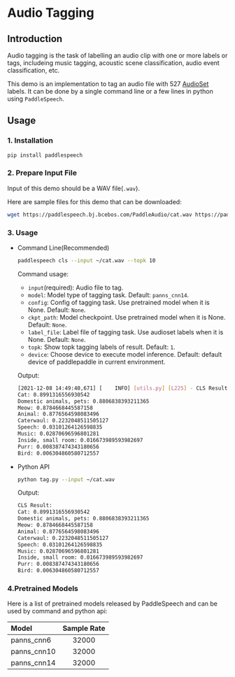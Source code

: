# Audio Tagging

## Introduction
Audio tagging is the task of labelling an audio clip with one or more labels or tags, includeing music tagging, acoustic scene classification, audio event classification, etc.

This demo is an implementation to tag an audio file with 527 [AudioSet](https://research.google.com/audioset/) labels. It can be done by a single command line  or a few lines in python using `PaddleSpeech`. 

## Usage
### 1. Installation
```sh
pip install paddlespeech
```

### 2. Prepare Input File
Input of this demo should be a WAV file(`.wav`).

Here are sample files for this demo that can be downloaded:
```sh
wget https://paddlespeech.bj.bcebos.com/PaddleAudio/cat.wav https://paddlespeech.bj.bcebos.com/PaddleAudio/dog.wav
```

### 3. Usage
- Command Line(Recommended)
  ```sh
  paddlespeech cls --input ~/cat.wav --topk 10
  ```
  Command usage:
  - `input`(required): Audio file to tag.
  - `model`: Model type of tagging task. Default: `panns_cnn14`.
  - `config`: Config of tagging task. Use pretrained model when it is None. Default: `None`.
  - `ckpt_path`: Model checkpoint. Use pretrained model when it is None. Default: `None`.
  - `label_file`: Label file of tagging task. Use audioset labels when it is None. Default: `None`.
  - `topk`: Show topk tagging labels of result. Default: `1`.
  - `device`: Choose device to execute model inference. Default: default device of paddlepaddle in current environment.

  Output:
  ```sh
  [2021-12-08 14:49:40,671] [    INFO] [utils.py] [L225] - CLS Result:
  Cat: 0.8991316556930542
  Domestic animals, pets: 0.8806838393211365
  Meow: 0.8784668445587158
  Animal: 0.8776564598083496
  Caterwaul: 0.2232048511505127
  Speech: 0.03101264126598835
  Music: 0.02870696596801281
  Inside, small room: 0.016673989593982697
  Purr: 0.008387474343180656
  Bird: 0.006304860580712557
  ```

- Python API
  ```sh
  python tag.py --input ~/cat.wav
  ```
  Output:
  ```sh
  CLS Result:
  Cat: 0.8991316556930542
  Domestic animals, pets: 0.8806838393211365
  Meow: 0.8784668445587158
  Animal: 0.8776564598083496
  Caterwaul: 0.2232048511505127
  Speech: 0.03101264126598835
  Music: 0.02870696596801281
  Inside, small room: 0.016673989593982697
  Purr: 0.008387474343180656
  Bird: 0.006304860580712557
  ```


### 4.Pretrained Models

Here is a list of pretrained models released by PaddleSpeech and can be used by command and python api:

| Model | Sample Rate
| :--- | :---: 
| panns_cnn6| 32000
| panns_cnn10| 32000
| panns_cnn14| 32000
